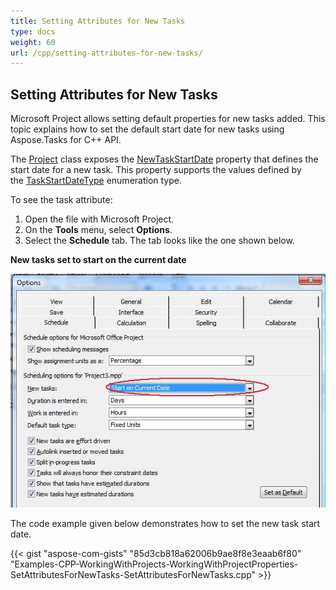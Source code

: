 ```yaml
---
title: Setting Attributes for New Tasks
type: docs
weight: 60
url: /cpp/setting-attributes-for-new-tasks/
---
```


## **Setting Attributes for New Tasks**
Microsoft Project allows setting default properties for new tasks added. This topic explains how to set the default start date for new tasks using Aspose.Tasks for C++ API.

The [Project](https://apireference.aspose.com/tasks/cpp/class/aspose.tasks.project/) class exposes the [NewTaskStartDate]() property that defines the start date for a new task. This property supports the values defined by the [TaskStartDateType]() enumeration type.

To see the task attribute:

1. Open the file with Microsoft Project.
2. On the **Tools** menu, select **Options**.
3. Select the **Schedule** tab.
   The tab looks like the one shown below.

**New tasks set to start on the current date** 

![edit task's schedule options in Microsoft Project](working-with-project-properties_6.png)

The code example given below demonstrates how to set the new task start date.

{{< gist "aspose-com-gists" "85d3cb818a62006b9ae8f8e3eaab6f80" "Examples-CPP-WorkingWithProjects-WorkingWithProjectProperties-SetAttributesForNewTasks-SetAttributesForNewTasks.cpp" >}}
